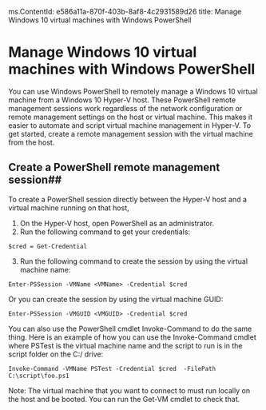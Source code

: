 ms.ContentId: e586a11a-870f-403b-8af8-4c2931589d26
title: Manage Windows 10 virtual machines with Windows PowerShell  

# Manage Windows 10 virtual machines with Windows PowerShell #
You can use Windows PowerShell to remotely manage a Windows 10 virtual machine from a Windows 10 Hyper-V host. These PowerShell remote management sessions work regardless of the network configuration or remote management settings on the host or virtual machine. This makes it easier to automate and script virtual machine management in Hyper-V. To get started, create a remote management session with the virtual machine from the host.

## Create a PowerShell remote management session##
To create a PowerShell session directly between the Hyper-V host and a virtual machine running on that host, 
1. On the Hyper-V host, open PowerShell as an administrator.
2. Run the following command to get your credentials:

```$cred = Get-Credential  ```

3. Run the following command to create the session by using the virtual machine name:

```Enter-PSSession -VMName <VMName> -Credential $cred  ```

Or you can create the session by using the virtual machine GUID:

```Enter-PSSession -VMGUID <VMGUID> -Credential $cred ```

You can also use the PowerShell cmdlet Invoke-Command to do the same thing. Here is an example of how you can use the Invoke-Command cmdlet where PSTest is the virtual machine name and the script to run is in the script folder on the C:/ drive:

```Invoke-Command -VMName PSTest -Credential $cred  -FilePath C:\script\foo.ps1  ```

Note: The virtual machine that you want to connect to must run locally on the host and be booted. You can run the Get-VM cmdlet to check that.







	


	
	





